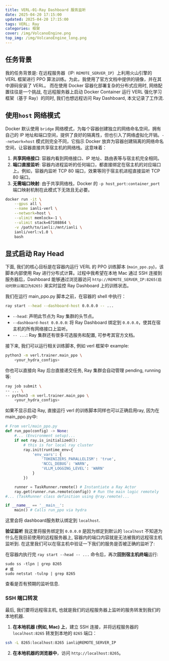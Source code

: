 ```yaml
---
title: VERL-01-Ray Dashboard 服务监听
date: 2025-04-20 17:15:00
updated: 2025-04-20 17:15:00
tags: VERL; Ray
categories: 框架
cover: /img/VolcanoEngine.png
top_img: /img/VolcanoEngine_long.png
---
```


## 任务背景

我的任务背景是: 在远程服务器（IP: `REMOTE_SERVER_IP`）上利用火山引擎的 VERL 框架进行 PPO 算法训练。为此，我使用了官方文档中提供的镜像，并在其中源码安装了 VERL。 而在使用 Docker 容器化部署复杂的分布式应用时, 网络配置往往是一个挑战, 在远程服务器上启动 Docker Container 运行 VERL 强化学习框架（基于 Ray）的同时, 我们也想远程访问 Ray Dashboard, 本文记录了工作流. 

## 使用`host` 网络模式

Docker 默认使用 `bridge` 网络模式，为每个容器创建独立的网络命名空间，拥有自己的 IP 地址和端口空间，提供了良好的隔离性，但也引入了网络虚拟化开销。`--network=host` 模式则完全不同，它指示 Docker 放弃为容器创建隔离的网络命名空间，让容器直接共享宿主机的网络栈。这意味着：

1. **共享网络接口**: 容器内看到网络接口、IP 地址、路由表等与宿主机完全相同。
2. **端口直接监听**: 容器内进程监听的任何端口，都直接绑定在宿主机的对应端口上。例如，容器内监听 TCP 80 端口，效果等同于宿主机进程直接监听 TCP 80 端口。
3. **无需端口映射**: 由于共享网络栈，Docker 的 `-p host_port:container_port` 端口映射机制在此模式下无效且无必要。

```bash
docker run -it \
    --gpus all \
    --name ianli-verl \
    --network=host \
    --ulimit memlock=-1 \
    --ulimit stack=67108864 \
    -v /path/to/ianli:/mnt/ianli \
    ianli/verl:v1.0 \
    bash
```

## 显式启动 Ray Head

下面, 我们的核心目标是在容器内运行 VERL 的 PPO 训练脚本 (`main_ppo.py`)，该脚本内部使用 Ray 进行分布式计算。过程中我希望在本地 Mac 通过 SSH 连接到服务器后，Dashboard 能够通过浏览器访问 `http://REMOTE_SERVER_IP:8265(启动时默认端口为8265)` 来实时监控 Ray Dashboard 上的训练状态。

我们在运行 main_ppo.py 脚本之前，在容器的 shell 中执行：

``` Bash
ray start --head --dashboard-host 0.0.0.0 -- ...
```
- `--head`: 声明此节点为 Ray 集群的头节点。
- `--dashboard-host 0.0.0.0`: 将 Ray Dashboard 绑定到 `0.0.0.0`，使其在宿主机的所有网络接口上监听。
- `-- ...`: Ray 集群还有很多可选服务和配置, 可参考其官方文档。

接下来, 我们可以运行相关训练脚本, 例如 verl 框架中 example: 

```Bash
python3 -m verl.trainer.main_ppo \
	<your_hydra_configs>
```

你也可以直接向 Ray 后台直接递交任务, Ray 集群会自动管理 pending, running等:

```Bash
ray job submit \
-- ... \
-- python3 -m verl.trainer.main_ppo \
	<your_hydra_configs>
```

如果不显示启动 Ray, 直接运行 verl 的训练脚本同样也可以正确启用ray, 因为在 main_ppo.py中:

```Python
# From verl/main_ppo.py
def run_ppo(config) -> None:
    #... (Environment setup)...
    if not ray.is_initialized():
        # this is for local ray cluster
        ray.init(runtime_env={
            'env_vars': {
                'TOKENIZERS_PARALLELISM': 'true',
                'NCCL_DEBUG': 'WARN',
                'VLLM_LOGGING_LEVEL': 'WARN'
            }
        })

    runner = TaskRunner.remote() # Instantiate a Ray Actor
    ray.get(runner.run.remote(config)) # Run the main logic remotely
#... (TaskRunner class definition using @ray.remote)...

if __name__ == '__main__':
    main() # Calls run_ppo via hydra
```

这里会将 dashboard服务默认绑定到 `localhost`.

**验证监听** 我这里将服务绑定到 `0.0.0.0` 是因为绑定到默认的 `localhost` 不知道为什么在我目前使用的远程服务器上, 容器内的端口内容就是无法被我的远程宿主机监听到. 在这里我们可以在宿主机中验证一下我们的服务是否被正确的监听了: 

在容器内执行完 `ray start --head -- ...` 命令后，再次**回到宿主机终端**运行:

```
sudo ss -tlpn | grep 8265
# 或
sudo netstat -tulnp | grep 8265
```

查看是否有预期的监听信息. 

### SSH 端口转发

最后, 我们要将远程宿主机, 也就是我们的远程服务器上监听的服务转发到我们的本地机器.

1. **在本地机器 (例如, Mac) 上**，建立 SSH 连接，并将远程服务器的 `localhost:8265` 转发到本地的 `8265` 端口：

```Bash
ssh -L 8265:localhost:8265 ianli@REMOTE_SERVER_IP
```

2. **在本地机器的浏览器中**，访问 `http://localhost:8265`。
